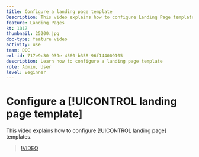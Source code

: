 ```yaml
---
title: Configure a landing page template
Description: This video explains how to configure Landing Page templates in Adobe Campaign Standard.
feature: Landing Pages
kt: 1817
thumbnail: 25200.jpg
doc-type: feature video
activity: use
team: DOC
exl-id: 717e9c30-939e-4560-b358-96f144009105
description: Learn how to configure a landing page template
role: Admin, User
level: Beginner
---
```

# Configure a [!UICONTROL landing page template]

This video explains how to configure [!UICONTROL landing page] templates.

>[!VIDEO](https://video.tv.adobe.com/v/25200/?quality=12&learn=on)
